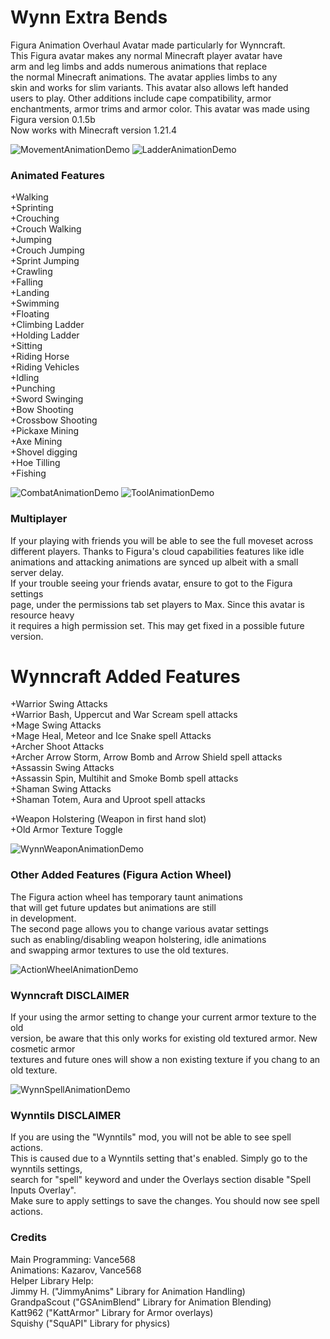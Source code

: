 # Wynn Extra Bends
Figura Animation Overhaul Avatar made particularly for Wynncraft.\
This Figura avatar makes any normal Minecraft player avatar have\
arm and leg limbs and adds numerous animations that replace\
the normal Minecraft animations. The avatar applies limbs to any\
skin and works for slim variants. This avatar also allows left handed\
users to play. Other additions include cape compatibility, armor\
enchantments, armor trims and armor color. This avatar was made using\
Figura version 0.1.5b\
Now works with Minecraft version 1.21.4

![MovementAnimationDemo](https://github.com/user-attachments/assets/41b536db-2b6a-4b43-9a12-8ff1803bbbde)
![LadderAnimationDemo](https://github.com/user-attachments/assets/3a39b4e6-4a49-49f9-8e88-91961847f2a1)

### Animated Features
+Walking\
+Sprinting\
+Crouching\
+Crouch Walking\
+Jumping\
+Crouch Jumping\
+Sprint Jumping\
+Crawling\
+Falling\
+Landing\
+Swimming\
+Floating\
+Climbing Ladder\
+Holding Ladder\
+Sitting\
+Riding Horse\
+Riding Vehicles\
+Idling\
+Punching\
+Sword Swinging\
+Bow Shooting\
+Crossbow Shooting\
+Pickaxe Mining\
+Axe Mining\
+Shovel digging\
+Hoe Tilling\
+Fishing

![CombatAnimationDemo](https://github.com/user-attachments/assets/ca303b64-ce86-458d-836e-3a3254cc5f08)
![ToolAnimationDemo](https://github.com/user-attachments/assets/b37a8173-3299-4c96-8895-2eabd5b3ce22)

### Multiplayer
If your playing with friends you will be able to see the full moveset across\
different players. Thanks to Figura's cloud capabilities features like idle\
animations and attacking animations are synced up albeit with a small server delay.\
If your trouble seeing your friends avatar, ensure to got to the Figura settings\
page, under the permissions tab set players to Max. Since this avatar is resource heavy\
it requires a high permission set. This may get fixed in a possible future version. 

# Wynncraft Added Features
+Warrior Swing Attacks\
+Warrior Bash, Uppercut and War Scream spell attacks\
+Mage Swing Attacks\
+Mage Heal, Meteor and Ice Snake spell Attacks\
+Archer Shoot Attacks\
+Archer Arrow Storm, Arrow Bomb and Arrow Shield spell attacks\
+Assassin Swing Attacks\
+Assassin Spin, Multihit and Smoke Bomb spell attacks\
+Shaman Swing Attacks\
+Shaman Totem, Aura and Uproot spell attacks

+Weapon Holstering (Weapon in first hand slot)\
+Old Armor Texture Toggle

![WynnWeaponAnimationDemo](https://github.com/user-attachments/assets/c0dde7a0-a790-4948-9594-f4780c846d73)

### Other Added Features (Figura Action Wheel)
The Figura action wheel has temporary taunt animations\
that will get future updates but animations are still\
in development.\
The second page allows you to change various avatar settings\
such as enabling/disabling weapon holstering, idle animations\
and swapping armor textures to use the old textures. 

![ActionWheelAnimationDemo](https://github.com/user-attachments/assets/2ee0800f-670c-47b7-acd8-2ce7fc926bfa)

### Wynncraft DISCLAIMER
If your using the armor setting to change your current armor texture to the old\
version, be aware that this only works for existing old textured armor. New cosmetic armor\
textures and future ones will show a non existing texture if you chang to an old texture.

![WynnSpellAnimationDemo](https://github.com/user-attachments/assets/b85b627f-c704-4900-8ba9-dc206fff2b0b)

### Wynntils DISCLAIMER
If you are using the "Wynntils" mod, you will not be able to see spell actions.\
This is caused due to a Wynntils setting that's enabled. Simply go to the wynntils settings,\
search for "spell" keyword and under the Overlays section disable "Spell Inputs  Overlay".\
Make sure to apply settings to save the changes. You should now see spell actions.

### Credits
Main Programming: Vance568\
Animations: Kazarov, Vance568\
Helper Library Help:\
Jimmy H. ("JimmyAnims" Library for Animation Handling)\
GrandpaScout ("GSAnimBlend" Library for Animation Blending)\
Katt962 ("KattArmor" Library for Armor overlays)\
Squishy ("SquAPI" Library for physics)
